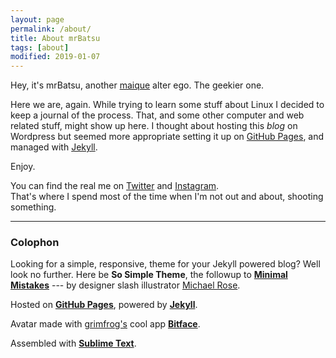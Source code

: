 ```yaml
---
layout: page
permalink: /about/
title: About mrBatsu
tags: [about]
modified: 2019-01-07
---
```


Hey, it's mrBatsu, another [maique](http://twitter.com/maique) alter ego. The geekier one.  

Here we are, again. While trying to learn some stuff about Linux I decided to keep a journal of the process. That, and some other computer and web related stuff, might show up here.  I thought about hosting this _blog_ on Wordpress but seemed more appropriate setting it up on [GitHub Pages](https://pages.github.com), and managed with [Jekyll](http://jekyllrb.com).  

Enjoy.  

You can find the real me on [Twitter](https://twitter.com/maique) and [Instagram](https://instagram.com/maique).  
That's where I spend most of the time when I'm not out and about, shooting something.  

----

### Colophon

Looking for a simple, responsive, theme for your Jekyll powered blog? Well look no further. Here be **So Simple Theme**, the followup to [**Minimal Mistakes**](http://mmistakes.github.io/minimal-mistakes) --- by designer slash illustrator [Michael Rose](http://mademistakes.com).  

Hosted on [**GitHub Pages**](https://pages.github.com), powered by [**Jekyll**](http://jekyllrb.com).  

Avatar made with [grimfrog's](https://twitter.com/grimfrog) cool app [**Bitface**](https://itunes.apple.com/no/app/bitface-8-bit-avatar-creator/id687230250?mt=8).  

Assembled with [**Sublime Text**](http://www.sublimetext.com).
